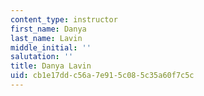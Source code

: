 ```yaml
---
content_type: instructor
first_name: Danya
last_name: Lavin
middle_initial: ''
salutation: ''
title: Danya Lavin
uid: cb1e17dd-c56a-7e91-5c08-5c35a60f7c5c
---
```

